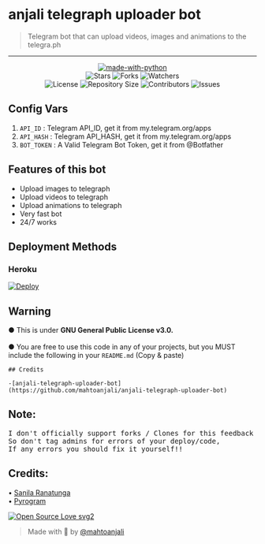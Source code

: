 <h1 align= left>anjali telegraph uploader bot</h1>

> Telegram bot that can upload videos, images and animations to the telegra.ph
----

    
<p align="center">
<a href="https://python.org"><img src="http://forthebadge.com/images/badges/made-with-python.svg" alt="made-with-python"></a>
<br>
    <img src="https://github.com/mahtoanjali/anjali-telegraph-uploader-bot?style=for-the-badge" alt="Stars">
    <img src="https://img.shields.io/github/forks/mahtoanjali/anjali-telegraph-uploader-bot?style=for-the-badge" alt="Forks">
    <img src="https://img.shields.io/github/watchers/mahtoanjali/anjali-telegraph-uploader-bot?style=for-the-badge" alt="Watchers"> 
<br>
    <img src="https://img.shields.io/github/license/mahtoanjali/anjali-telegraph-uploader-bot?style=for-the-badge" alt="License">
    <img src="https://img.shields.io/github/repo-size/mahtoanjali/anjali-telegraph-uploader-bot?style=for-the-badge" alt="Repository Size">
    <img src="https://img.shields.io/github/contributors/mahtoanjali/anjali-telegraph-uploader-bot?style=for-the-badge" alt="Contributors">
    <img src="https://img.shields.io/github/issues/mahtoanjali/anjali-telegraph-uploader-bot?style=for-the-badge" alt="Issues">
</p>  


## Config Vars
1. `API_ID` : Telegram API_ID, get it from my.telegram.org/apps
2. `API_HASH` : Telegram API_HASH, get it from my.telegram.org/apps
3. `BOT_TOKEN` : A Valid Telegram Bot Token, get it from @Botfather

## Features of this bot

- Upload images to telegraph
- Upload videos to telegraph
- Upload animations to telegraph
- Very fast bot
- 24/7 works
  
## Deployment Methods

### Heroku

[![Deploy](https://www.herokucdn.com/deploy/button.svg)](https://heroku.com/deploy?template=https://github.com/mahtoanjali/anjali-telegraph-uploader-bot)
 
## Warning
 ● This is under <b>GNU General Public License v3.0.</b><br><br>
 ● You are free to use this code in any of your projects, but you MUST include the following in your `README.md` (Copy & paste)<br>

```
## Credits
 
-[anjali-telegraph-uploader-bot] (https://github.com/mahtoanjali/anjali-telegraph-uploader-bot)

```

## Note: <br>

<pre>I don't officially support forks / Clones for this feedback bot,
So don't tag admins for errors of your deploy/code, 
If any errors you should fix it yourself!!</pre>

## Credits: <br>
 • <a href="https://github.com/mahtoanjali">Sanila Ranatunga</a> <br>
 • <a href="https://github.com/pyrogram/pyrogram">Pyrogram</a> 
  
[![Open Source Love svg2](https://badges.frapsoft.com/os/v2/open-source.svg?v=103)](https://github.com/mahtoanjali/feedback-bot)   

> Made with 💞 by <a href="https://github.com/mahtoanjali">@mahtoanjali</a> 
   
